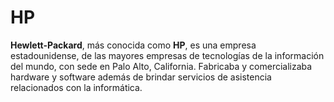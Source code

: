 # HP

**Hewlett-Packard**, más conocida como **HP**, es una empresa estadounidense, de las mayores empresas de tecnologías de la información del mundo, con sede en Palo Alto, California. Fabricaba y comercializaba hardware y software además de brindar servicios de asistencia relacionados con la informática.
